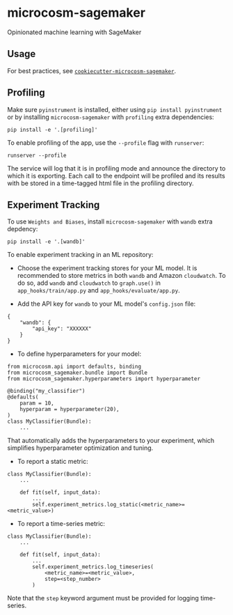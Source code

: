 # microcosm-sagemaker
Opinionated machine learning with SageMaker

## Usage
For best practices, see
[`cookiecutter-microcosm-sagemaker`](https://github.com/globality-corp/cookiecutter-microcosm-sagemaker).

## Profiling
Make sure `pyinstrument` is installed, either using `pip install pyinstrument` or by installing `microcosm-sagemaker` with `profiling` extra dependencies:

```
pip install -e '.[profiling]'
```

To enable profiling of the app, use the `--profile` flag with `runserver`:

```
runserver --profile
```

The service will log that it is in profiling mode and announce the directory to which it is exporting. Each call to the endpoint will be profiled and its results with be stored in a time-tagged html file in the profiling directory.

## Experiment Tracking
To use `Weights and Biases`, install `microcosm-sagemaker` with `wandb` extra depdency:

```
pip install -e '.[wandb]'
```

To enable experiment tracking in an ML repository:

* Choose the experiment tracking stores for your ML model. It is recommended to store metrics in both `wandb` and Amazon `cloudwatch`. To do so, add `wandb` and `cloudwatch` to `graph.use()` in `app_hooks/train/app.py` and `app_hooks/evaluate/app.py`.

* Add the API key for `wandb` to your ML model's `config.json` file:

```
{
    "wandb": {
        "api_key": "XXXXXX"
    }
}
```

* To define hyperparameters for your model:

```
from microcosm.api import defaults, binding
from microcosm_sagemaker.bundle import Bundle
from microcosm_sagemaker.hyperparameters import hyperparameter

@binding("my_classifier")
@defaults(
    param = 10,
    hyperparam = hyperparameter(20),
)
class MyClassifier(Bundle):
    ...
```

That automatically adds the hyperparameters to your experiment, which simplifies hyperparameter optimization and tuning.

* To report a static metric:

```
class MyClassifier(Bundle):
    ...

    def fit(self, input_data):
        ...
        self.experiment_metrics.log_static(<metric_name>=<metric_value>)
```

* To report a time-series metric:

```
class MyClassifier(Bundle):
    ...

    def fit(self, input_data):
        ...
        self.experiment_metrics.log_timeseries(
            <metric_name>=<metric_value>,
            step=<step_number>
        )
```

Note that the `step` keyword argument must be provided for logging time-series.
